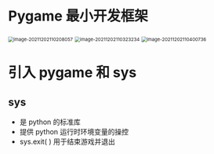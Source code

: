 # Pygame 最小开发框架

<img src="C:\Users\admin\AppData\Roaming\Typora\typora-user-images\image-20211202110208057.png" alt="image-20211202110208057" style="zoom:67%;" />

<img src="C:\Users\admin\AppData\Roaming\Typora\typora-user-images\image-20211202110323234.png" alt="image-20211202110323234" style="zoom:67%;" />

<img src="C:\Users\admin\AppData\Roaming\Typora\typora-user-images\image-20211202110400736.png" alt="image-20211202110400736" style="zoom:67%;" />

# 引入 pygame 和 sys

## sys

* 是 python 的标准库
* 提供 python 运行时环境变量的操控
* sys.exit( ) 用于结束游戏并退出